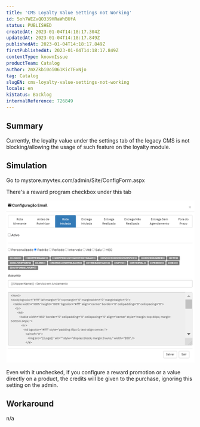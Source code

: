 ```yaml
---
title: 'CMS Loyalty Value Settings not Working'
id: 5oh7WEZvQO339HRaWhBUfA
status: PUBLISHED
createdAt: 2023-01-04T14:18:17.304Z
updatedAt: 2023-01-04T14:18:17.849Z
publishedAt: 2023-01-04T14:18:17.849Z
firstPublishedAt: 2023-01-04T14:18:17.849Z
contentType: knownIssue
productTeam: Catalog
author: 2mXZkbi0oi061KicTExNjo
tag: Catalog
slugEN: cms-loyalty-value-settings-not-working
locale: en
kiStatus: Backlog
internalReference: 726849
---
```


## Summary



Currently, the loyalty value under the settings tab of the legacy CMS is not blocking/allowing the usage of such feature on the loyalty module.




##

## Simulation


Go to mystore.myvtex.com/admin/Site/ConfigForm.aspx

There's a reward program checkbox under this tab

 ![](https://raw.githubusercontent.com/vtexdocs/help-center-content/refs/heads/main/_1.png)

Even with it unchecked, if you configure a reward promotion or a value directly on a product, the credits will be given to the purchase, ignoring this setting on the admin.




##

## Workaround


n/a




